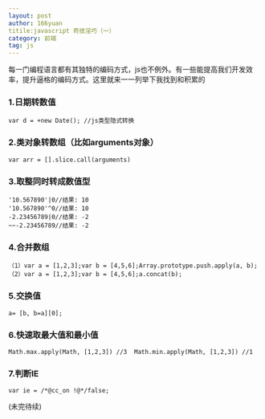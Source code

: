```yaml
---
layout: post
author: 166yuan
titile:javascript 奇技淫巧（一）
category: 前端
tag: js
---
```


每一门编程语言都有其独特的编码方式，js也不例外。有一些能提高我们开发效率，提升逼格的编码方式。这里就来一一列举下我找到和积累的

### 1.日期转数值

	var d = +new Date(); //js类型隐式转换

### 2.类对象转数组（比如arguments对象）

	var arr = [].slice.call(arguments)

### 3.取整同时转成数值型

	'10.567890'|0//结果: 10
	'10.567890'^0//结果: 10
	-2.23456789|0//结果: -2
	~~-2.23456789//结果: -2

### 4.合并数组

	（1）var a = [1,2,3];var b = [4,5,6];Array.prototype.push.apply(a, b);
	（2）var a = [1,2,3];var b = [4,5,6];a.concat(b);

### 5.交换值
	
	a= [b, b=a][0];

### 6.快速取最大值和最小值

	Math.max.apply(Math, [1,2,3]) //3  Math.min.apply(Math, [1,2,3]) //1

### 7.判断IE

	var ie = /*@cc_on !@*/false;

(未完待续)